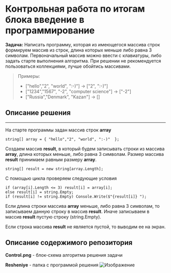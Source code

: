 # Контрольная  работа по итогам блока введение в программирование</span>
**Задача:**
Написать программу, которая из имеющегося массива строк формируем массив из строк, длина которых меньше либо равна 3 символам. Первоначальный массив можно ввести с клавиатуры, либо задать старте выполнения алгоритма. При решении не рекомендуется пользоваться коллекциями, лучше обойтись массивами. 


>Примеры:
>* ["hello","2", "world", ":-)"] -> ["2", ":-)"]
>* ["1234","1567", "-2", "computer science"] -> ["-2"]
>* ["Russia","Denmark", "Kazan"] -> [] 
## Описание решения
---
На старте программы задан массив строк **array**

    string[] array = { "hello","2", "world", ":-)"  };

Создаем массив **result**, в который будем записывать строки из массива **array**, длина которых меньше, либо равна 3 символам. Размер массива **result** принимаем равным размеру **array**.

    string[] result = new string[array.Length];

С помощью цикла проверяем следующие условия

    if (array[i].Length <= 3) result[i] = array[i];
    else result[i] = string.Empty;
    if (result[i] != string.Empty) Console.Write($"{result[i]} ");

Если длина строки массива **array** меньше, либо равна 3 символам, то записываем данную строку в массив **result**. Иначе записываем в массив **result** пустую строку (string.Empty).

Если строка массива **result** не является пустой, то выводим ее на экран.


## Описание содержимого репозитория


**Control.png** - блок-схема алгоритма решения задачи

**Resheniye** - папка с программой решения
![Изображение](Control.png)